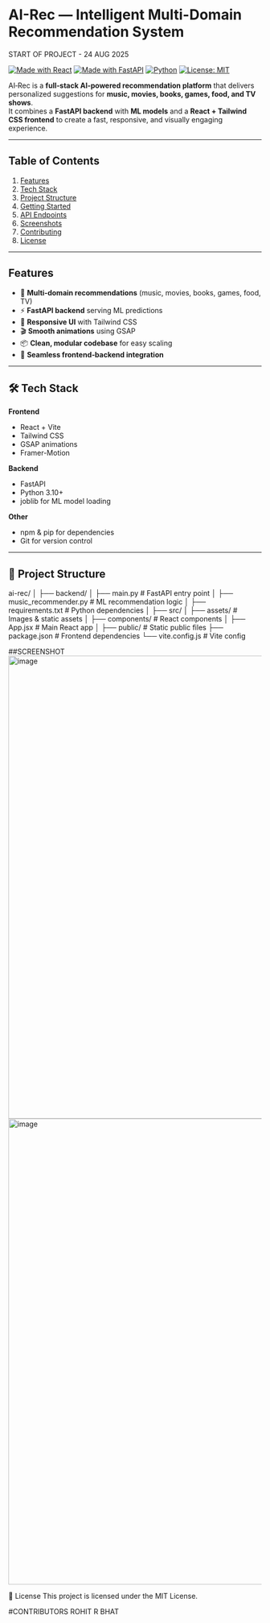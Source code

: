 #  AI-Rec — Intelligent Multi-Domain Recommendation System

START OF PROJECT - 24 AUG 2025

[![Made with React](https://img.shields.io/badge/Frontend-React-blue?logo=react)](https://react.dev/)
[![Made with FastAPI](https://img.shields.io/badge/Backend-FastAPI-green?logo=fastapi)](https://fastapi.tiangolo.com/)
[![Python](https://img.shields.io/badge/Python-3.10+-yellow?logo=python)](https://www.python.org/)
[![License: MIT](https://img.shields.io/badge/License-MIT-orange.svg)](LICENSE)

AI‑Rec is a **full‑stack AI‑powered recommendation platform** that delivers personalized suggestions for **music, movies, books, games, food, and TV shows**.  
It combines a **FastAPI backend** with **ML models** and a **React + Tailwind CSS frontend** to create a fast, responsive, and visually engaging experience.

---

##  Table of Contents
1. [Features](#-features)
2. [Tech Stack](#-tech-stack)
3. [Project Structure](#-project-structure)
4. [Getting Started](#-getting-started)
5. [API Endpoints](#-api-endpoints)
6. [Screenshots](#-screenshots)
7. [Contributing](#-contributing)
8. [License](#-license)

---

##  Features
- 🎵 **Multi‑domain recommendations** (music, movies, books, games, food, TV)
- ⚡ **FastAPI backend** serving ML predictions
- 🎨 **Responsive UI** with Tailwind CSS
- 🎬 **Smooth animations** using GSAP
- 📦 **Clean, modular codebase** for easy scaling
- 🔄 **Seamless frontend‑backend integration**

---

## 🛠 Tech Stack

**Frontend**
- React + Vite
- Tailwind CSS
- GSAP animations
- Framer-Motion

**Backend**
- FastAPI
- Python 3.10+
- joblib for ML model loading

**Other**
- npm & pip for dependencies
- Git for version control

---

## 📂 Project Structure
ai-rec/ │ ├── backend/ │ ├── main.py # FastAPI entry point │ ├── music_recommender.py # ML recommendation logic │ ├── requirements.txt # Python dependencies │ ├── src/ │ ├── assets/ # Images & static assets │ ├── components/ # React components │ ├── App.jsx # Main React app │ ├── public/ # Static public files ├── package.json # Frontend dependencies └── vite.config.js # Vite config

##SCREENSHOT
<img width="1899" height="920" alt="image" src="https://github.com/user-attachments/assets/6112d23b-20a5-44af-86fe-3a9d6b98c4b5" />
<img width="1550" height="926" alt="image" src="https://github.com/user-attachments/assets/713c09fd-0ec4-4959-820c-9324422b67fe" />



📜 License
This project is licensed under the MIT License.

#CONTRIBUTORS
ROHIT R BHAT

<!-- #Running the backend

Open a seperate terminal and

-cd backend

Install the dependencies by running

-pip install -r requirements.txt

run command

-uvicorn main:app --reload --port 8000 -->